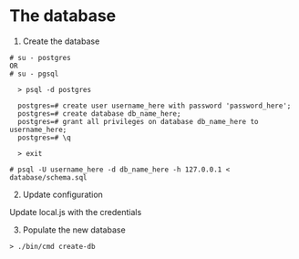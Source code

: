 The database
============

1. Create the database

  ```shell
  # su - postgres
  OR
  # su - pgsql

    > psql -d postgres

    postgres=# create user username_here with password 'password_here';
    postgres=# create database db_name_here;
    postgres=# grant all privileges on database db_name_here to username_here;
    postgres=# \q
    
    > exit

  # psql -U username_here -d db_name_here -h 127.0.0.1 < database/schema.sql
  ```

2. Update configuration

  Update local.js with the credentials

3. Populate the new database

  ```shell
  > ./bin/cmd create-db
  ```
